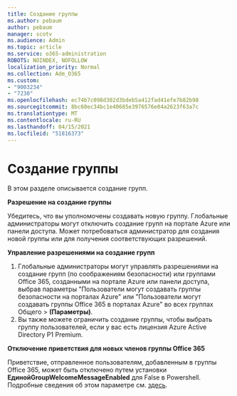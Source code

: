 ```yaml
---
title: Создание группы
ms.author: pebaum
author: pebaum
manager: scotv
ms.audience: Admin
ms.topic: article
ms.service: o365-administration
ROBOTS: NOINDEX, NOFOLLOW
localization_priority: Normal
ms.collection: Adm_O365
ms.custom:
- "9003234"
- "7230"
ms.openlocfilehash: ec74b7c098d302d3bdeb5a412fad41efe7b82b98
ms.sourcegitcommit: 8bc60ec34bc1e40685e3976576e04a2623f63a7c
ms.translationtype: MT
ms.contentlocale: ru-RU
ms.lasthandoff: 04/15/2021
ms.locfileid: "51816373"
---
```

# <a name="create-a-group"></a>Создание группы

В этом разделе описывается создание групп.

**Разрешение на создание группы**

Убедитесь, что вы уполномочены создавать новую группу. Глобальные администраторы могут отключить создание групп на портале Azure или панели доступа. Может потребоваться администратор для создания новой группы или для получения соответствующих разрешений.

**Управление разрешениями на создание групп**

1. Глобальные администраторы могут управлять разрешениями на создание групп (по соображениям безопасности) или группами Office 365, созданными на портале Azure или панели доступа, выбрав параметры "Пользователи могут создавать группы безопасности на порталах Azure" или "Пользователи могут создавать группы Office 365 в порталах Azure" во всех группах Общего  >  **(Параметры)**.
2. Вы также можете ограничить создание группы, чтобы выбрать группу пользователей, если у вас есть лицензия Azure Active Directory P1 Premium.

**Отключение приветствия для новых членов группы Office 365**

Приветствие, отправленное пользователям, добавленным в группы Office 365, может быть отключено путем установки **ЕдинойGroupWelcomeMessageEnabled** для False в Powershell. Подробные сведения об этом параметре см. [здесь](https://docs.microsoft.com/powershell/module/exchange/set-unifiedgroup?view=exchange-ps&preserve-view=true).

